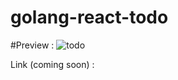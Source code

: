# golang-react-todo

#Preview :
![todo](https://github.com/pawanfaujdar/golang-react-todo/assets/76746268/7f3b3746-efe2-4826-98bb-396b22a57578)



Link (coming soon) :
